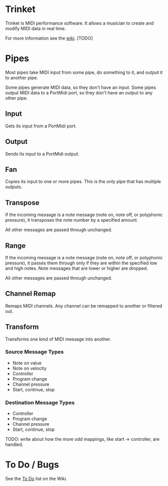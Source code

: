 # Trinket

Trinket is MIDI performance software. It allows a musician to create and
modify MIDI data in real time.

For more information see the [wiki](https://github.com/jimm/trinket/wiki). \[TODO\]

# Pipes

Most pipes take MIDI input from some pipe, do something to it, and output it
to another pipe.

Some pipes generate MIDI data, so they don't have an input. Some pipes
output MIDI data to a PortMidi port, so they don't have an output to any
other pipe.

## Input

Gets its input from a PortMidi port.

## Output

Sends its input to a PortMidi output.

## Fan

Copies its input to one or more pipes. This is the only pipe that has
multiple outputs.

## Transpose

If the incoming message is a note message (note on, note off, or polyphonic
pressure), it transposes the note number by a specified amount.

All other messages are passed through unchanged.

## Range

If the incoming message is a note message (note on, note off, or polyphonic
pressure), it passes them through only if they are within the specified low
and high notes. Note messages that are lower or higher are dropped.

All other messages are passed through unchanged.

## Channel Remap

Remaps MIDI channels. Any channel can be remapped to another or filtered
out.

## Transform

Transforms one kind of MIDI message into another.

### Source Message Types

- Note on value
- Note on velocity
- Controller
- Program change
- Channel pressure
- Start, continue, stop

### Destination Message Types

- Controller
- Program change
- Channel pressure
- Start, continue, stop

TODO: write about how the more odd mappings, like start -> controller, are handled.

# To Do / Bugs

See the [To Do](https://github.com/jimm/trinket/wiki/To-Do) list on the
Wiki.

